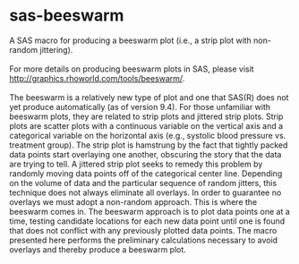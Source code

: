 # sas-beeswarm
A SAS macro for producing a beeswarm plot (i.e., a strip plot with non-random jittering). 
<br>
<br>
For more details on producing beeswarm plots in SAS, please visit http://graphics.rhoworld.com/tools/beeswarm/.
<br>
<br>
The beeswarm is a relatively new type of plot and one that SAS(R) does not yet produce automatically (as of version 9.4). For those unfamiliar with beeswarm plots, they are related to strip plots and jittered strip plots. Strip plots are scatter plots with a continuous variable on the vertical axis and a categorical variable on the horizontal axis (e.g., systolic blood pressure vs. treatment group). The strip plot is hamstrung by the fact that tightly packed data points start overlaying one another, obscuring the story that the data are trying to tell. A jittered strip plot seeks to remedy
this problem by randomly moving data points off of the categorical center line. Depending on the volume of data and the particular sequence of random jitters, this technique does not always eliminate all overlays. In order to guarantee no overlays we must adopt a non-random approach. This is where the beeswarm comes in. The beeswarm approach is to plot data points one at a time, testing candidate locations for each new data point until one is found that does not conflict with any previously plotted data points. The macro presented here performs the preliminary calculations necessary to avoid overlays and thereby produce a beeswarm plot.
